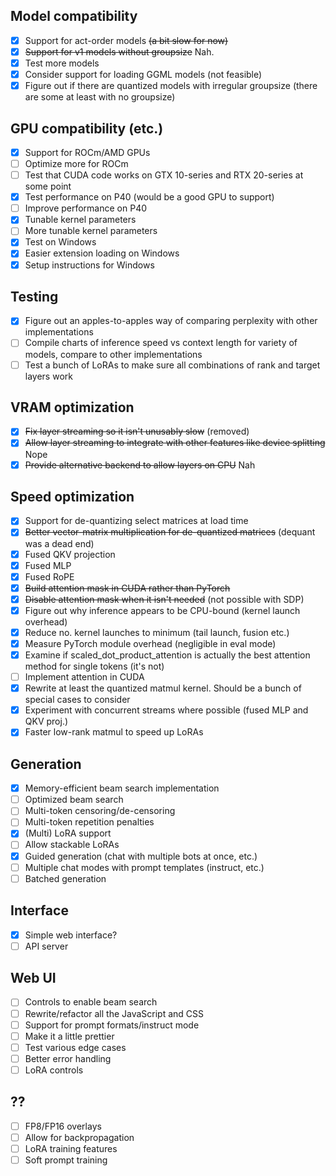 ## Model compatibility

- [x] Support for act-order models ~~(a bit slow for now)~~
- [x] ~~Support for v1 models without groupsize~~ Nah.
- [x] Test more models
- [x] Consider support for loading GGML models (not feasible)
- [x] Figure out if there are quantized models with irregular groupsize (there are some at least with no groupsize)

## GPU compatibility (etc.)

- [x] Support for ROCm/AMD GPUs
- [ ] Optimize more for ROCm
- [ ] Test that CUDA code works on GTX 10-series and RTX 20-series at some point
- [x] Test performance on P40 (would be a good GPU to support)
- [ ] Improve performance on P40
- [x] Tunable kernel parameters
- [ ] More tunable kernel parameters
- [x] Test on Windows
- [x] Easier extension loading on Windows
- [x] Setup instructions for Windows

## Testing

- [x] Figure out an apples-to-apples way of comparing perplexity with other implementations
- [ ] Compile charts of inference speed vs context length for variety of models, compare to other implementations
- [ ] Test a bunch of LoRAs to make sure all combinations of rank and target layers work

## VRAM optimization

- [x] ~~Fix layer streaming so it isn't unusably slow~~ (removed)
- [x] ~~Allow layer streaming to integrate with other features like device splitting~~ Nope
- [x] ~~Provide alternative backend to allow layers on CPU~~ Nah

## Speed optimization

- [x] Support for de-quantizing select matrices at load time
- [x] ~~Better vector-matrix multiplication for de-quantized matrices~~ (dequant was a dead end)
- [x] Fused QKV projection
- [x] Fused MLP
- [x] Fused RoPE
- [x] ~~Build attention mask in CUDA rather than PyTorch~~
- [x] ~~Disable attention mask when it isn't needed~~ (not possible with SDP)
- [x] Figure out why inference appears to be CPU-bound (kernel launch overhead)
- [x] Reduce no. kernel launches to minimum (tail launch, fusion etc.)
- [x] Measure PyTorch module overhead (negligible in eval mode)
- [x] Examine if scaled_dot_product_attention is actually the best attention method for single tokens (it's not)
- [ ] Implement attention in CUDA
- [x] Rewrite at least the quantized matmul kernel. Should be a bunch of special cases to consider
- [x] Experiment with concurrent streams where possible (fused MLP and QKV proj.)
- [x] Faster low-rank matmul to speed up LoRAs

## Generation

- [x] Memory-efficient beam search implementation
- [ ] Optimized beam search
- [ ] Multi-token censoring/de-censoring
- [ ] Multi-token repetition penalties
- [x] (Multi) LoRA support
- [ ] Allow stackable LoRAs
- [x] Guided generation (chat with multiple bots at once, etc.)
- [ ] Multiple chat modes with prompt templates (instruct, etc.)
- [ ] Batched generation

## Interface

- [x] Simple web interface?
- [ ] API server

## Web UI

- [ ] Controls to enable beam search
- [ ] Rewrite/refactor all the JavaScript and CSS
- [ ] Support for prompt formats/instruct mode
- [ ] Make it a little prettier
- [ ] Test various edge cases
- [ ] Better error handling
- [ ] LoRA controls

## ??

- [ ] FP8/FP16 overlays
- [ ] Allow for backpropagation
- [ ] LoRA training features
- [ ] Soft prompt training